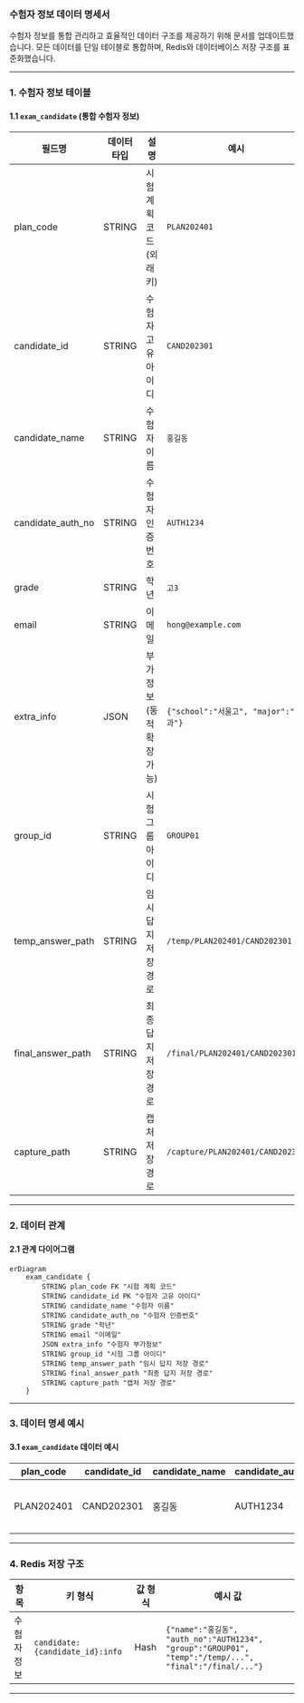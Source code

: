 ### **수험자 정보 데이터 명세서**

수험자 정보를 통합 관리하고 효율적인 데이터 구조를 제공하기 위해 문서를 업데이트했습니다. 모든 데이터를 단일 테이블로 통합하며, Redis와 데이터베이스 저장 구조를 표준화했습니다.

---

### **1. 수험자 정보 테이블**

#### **1.1 `exam_candidate` (통합 수험자 정보)**

| **필드명**        | **데이터 타입** | **설명**                   | **예시**                              |
| ----------------- | --------------- | -------------------------- | ------------------------------------- |
| plan_code         | STRING          | 시험 계획 코드 (외래 키)   | `PLAN202401`                          |
| candidate_id      | STRING          | 수험자 고유 아이디         | `CAND202301`                          |
| candidate_name    | STRING          | 수험자 이름                | `홍길동`                              |
| candidate_auth_no | STRING          | 수험자 인증번호            | `AUTH1234`                            |
| grade             | STRING          | 학년                       | `고3`                                 |
| email             | STRING          | 이메일                     | `hong@example.com`                    |
| extra_info        | JSON            | 부가 정보 (동적 확장 가능) | `{"school":"서울고", "major":"문과"}` |
| group_id          | STRING          | 시험 그룹 아이디           | `GROUP01`                             |
| temp_answer_path  | STRING          | 임시 답지 저장 경로        | `/temp/PLAN202401/CAND202301`         |
| final_answer_path | STRING          | 최종 답지 저장 경로        | `/final/PLAN202401/CAND202301`        |
| capture_path      | STRING          | 캡처 저장 경로             | `/capture/PLAN202401/CAND202301`      |

---

### **2. 데이터 관계**

#### **2.1 관계 다이어그램**

```mermaid
erDiagram
    exam_candidate {
        STRING plan_code FK "시험 계획 코드"
        STRING candidate_id PK "수험자 고유 아이디"
        STRING candidate_name "수험자 이름"
        STRING candidate_auth_no "수험자 인증번호"
        STRING grade "학년"
        STRING email "이메일"
        JSON extra_info "수험자 부가정보"
        STRING group_id "시험 그룹 아이디"
        STRING temp_answer_path "임시 답지 저장 경로"
        STRING final_answer_path "최종 답지 저장 경로"
        STRING capture_path "캡처 저장 경로"
    }
```

---

### **3. 데이터 명세 예시**

#### **3.1 `exam_candidate` 데이터 예시**

| **plan_code** | **candidate_id** | **candidate_name** | **candidate_auth_no** | **grade** | **email**        | **extra_info**                        | **group_id** | **temp_answer_path**        | **final_answer_path**        | **capture_path**               |
| ------------- | ---------------- | ------------------ | --------------------- | --------- | ---------------- | ------------------------------------- | ------------ | --------------------------- | ---------------------------- | ------------------------------ |
| PLAN202401    | CAND202301       | 홍길동             | AUTH1234              | 고3       | hong@example.com | {"school": "서울고", "major": "문과"} | GROUP01      | /temp/PLAN202401/CAND202301 | /final/PLAN202401/CAND202301 | /capture/PLAN202401/CAND202301 |

---

### **4. Redis 저장 구조**

| **항목**    | **키 형식**                     | **값 형식** | **예시 값**                                                                                            |
| ----------- | ------------------------------- | ----------- | ------------------------------------------------------------------------------------------------------ |
| 수험자 정보 | `candidate:{candidate_id}:info` | Hash        | `{"name":"홍길동", "auth_no":"AUTH1234", "group":"GROUP01", "temp":"/temp/...", "final":"/final/..."}` |

---
